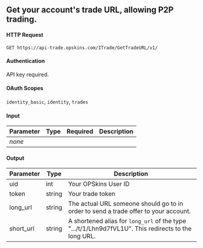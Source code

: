## Get your account's trade URL, allowing P2P trading.

#### HTTP Request

`GET https://api-trade.opskins.com/ITrade/GetTradeURL/v1/`

#### Authentication

API key required.

#### OAuth Scopes
`identity_basic`, `identity`, `trades`

#### Input

Parameter | Type | Required   | Description
--------- | -----| :--------: | -----------
_none_ | | | 
    
#### Output

Parameter | Type | Description
--------- | -----| -------- 
uid       | int    | Your OPSkins User ID
token     | string | Your trade token
long_url  | string | The actual URL someone should go to in order to send a trade offer to your account.
short_url | string | A shortened alias for `long_url` of the type ".../t/1/Lhn9d7fVL1U". This redirects to the long URL. 



